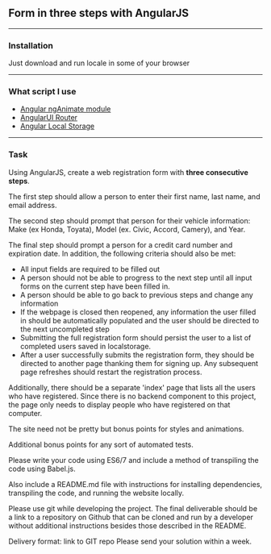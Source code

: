 ## Form in three steps with AngularJS
---


### Installation

Just download and run locale in some of your browser

____

### What script I use

- [Angular ngAnimate module](https://docs.angularjs.org/api/ngAnimate)
- [AngularUI Router](https://github.com/angular-ui/ui-router)
- [Angular Local Storage](https://github.com/grevory/angular-local-storage)


---
### Task


Using AngularJS, create a web registration form with **three consecutive steps**. 

The first step should allow a person to enter their first name, last name, and email address. 

The second step should prompt that person for their vehicle information: Make (ex Honda, Toyata), Model (ex. Civic, Accord, Camery), and Year. 

The final step should prompt a person for a credit card number and expiration date. In addition, the following criteria should also be met:

* All input fields are required to be filled out
* A person should not be able to progress to the next step until all input forms on the current step have been filled in.
* A person should be able to go back to previous steps and change any information
* If the webpage is closed then reopened, any information the user filled in should be automatically populated and the user should be directed to the next uncompleted step
* Submitting the full registration form should persist the user to a list of completed users saved in localstorage.
* After a user successfully submits the registration form, they should be directed to another page thanking them for signing up. Any subsequent page refreshes should restart the registration process.

Additionally, there should be a separate 'index' page that lists all the users who have registered. Since there is no backend component to this project, the page only needs to display people who have registered on that computer.

The site need not be pretty but bonus points for styles and animations.

Additional bonus points for any sort of automated tests.

Please write your code using ES6/7 and include a method of transpiling the code using Babel.js. 

Also include a README.md file with instructions for installing dependencies, transpiling the code, and running the website locally. 

Please use git while developing the project. The final deliverable should be a link to a repository on Github that can be cloned and run by a developer without additional instructions besides those described in the README.

Delivery format: link to GIT repo
Please send your solution within a week.